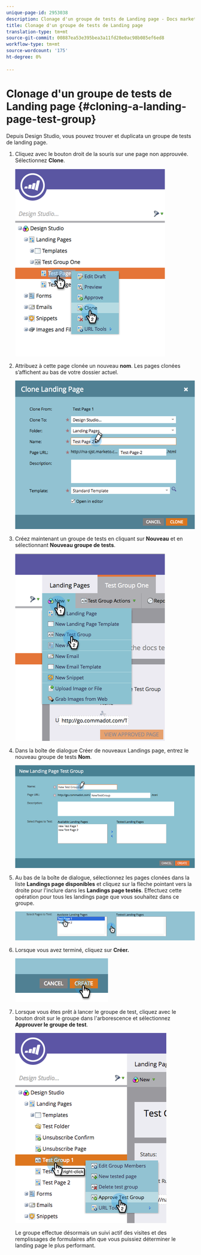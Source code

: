 ```yaml
---
unique-page-id: 2953038
description: Clonage d'un groupe de tests de Landing page - Docs marketing - Documentation du produit
title: Clonage d'un groupe de tests de Landing page
translation-type: tm+mt
source-git-commit: 00887ea53e395bea3a11fd28e0ac98b085ef6ed8
workflow-type: tm+mt
source-wordcount: '175'
ht-degree: 0%

---
```



# Clonage d&#39;un groupe de tests de Landing page {#cloning-a-landing-page-test-group}

Depuis Design Studio, vous pouvez trouver et duplicata un groupe de tests de landing page.

1. Cliquez avec le bouton droit de la souris sur une page non approuvée. Sélectionnez **Clone**.

   ![](assets/image2015-4-27-15-3a11-3a24.png)

1. Attribuez à cette page clonée un nouveau **nom**. Les pages clonées s’affichent au bas de votre dossier actuel.

   ![](assets/image2015-4-27-16-3a10-3a10.png)

1. Créez maintenant un groupe de tests en cliquant sur **Nouveau** et en sélectionnant **Nouveau groupe de tests**.

   ![](assets/image2015-4-27-15-3a49-3a54.png)

1. Dans la boîte de dialogue Créer de nouveaux Landings page, entrez le nouveau groupe de tests **Nom**.

   ![](assets/image2015-4-27-15-3a58-3a13.png)

1. Au bas de la boîte de dialogue, sélectionnez les pages clonées dans la liste **Landings page disponibles** et cliquez sur la flèche pointant vers la droite pour l&#39;inclure dans les **Landings page testés**. Effectuez cette opération pour tous les landings page que vous souhaitez dans ce groupe.

   ![](assets/image2015-4-27-16-3a3-3a22.png)

1. Lorsque vous avez terminé, cliquez sur **Créer.**

   ![](assets/image2015-4-27-16-3a7-3a50.png)

1. Lorsque vous êtes prêt à lancer le groupe de test, cliquez avec le bouton droit sur le groupe dans l&#39;arborescence et sélectionnez **Approuver le groupe de test**.

   ![](assets/image2015-4-27-16-3a19-3a10.png)

   Le groupe effectue désormais un suivi actif des visites et des remplissages de formulaires afin que vous puissiez déterminer le landing page le plus performant.

